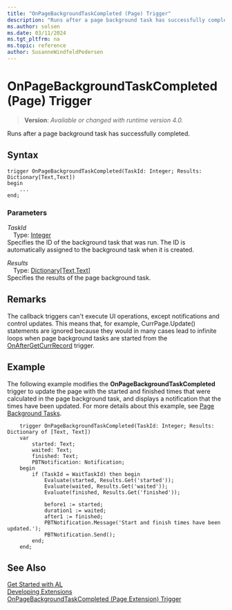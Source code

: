 ```yaml
---
title: "OnPageBackgroundTaskCompleted (Page) Trigger"
description: "Runs after a page background task has successfully completed."
ms.author: solsen
ms.date: 03/11/2024
ms.tgt_pltfrm: na
ms.topic: reference
author: SusanneWindfeldPedersen
---
```

[//]: # (START>DO_NOT_EDIT)
[//]: # (IMPORTANT:Do not edit any of the content between here and the END>DO_NOT_EDIT.)
[//]: # (Any modifications should be made in the .xml files in the ModernDev repo.)

# OnPageBackgroundTaskCompleted (Page) Trigger
> **Version**: _Available or changed with runtime version 4.0._

Runs after a page background task has successfully completed.


## Syntax
```AL
trigger OnPageBackgroundTaskCompleted(TaskId: Integer; Results: Dictionary[Text,Text])
begin
    ...
end;
```

### Parameters

*TaskId*  
&emsp;Type: [Integer](../../methods-auto/integer/integer-data-type.md)  
Specifies the ID of the background task that was run. The ID is automatically assigned to the background task when it is created.  

*Results*  
&emsp;Type: [Dictionary[Text,Text]](../../methods-auto/dictionary/dictionary-text-text-data-type.md)  
Specifies the results of the page background task.  



[//]: # (IMPORTANT: END>DO_NOT_EDIT)

## Remarks

The callback triggers can't execute UI operations, except notifications and control updates. This means that, for example, CurrPage.Update() statements are ignored because they would in many cases lead to infinite loops when page background tasks are started from the [OnAfterGetCurrRecord](devenv-onaftergetcurrrecord-page-trigger.md) trigger.

## Example

The following example modifies the **OnPageBackgroundTaskCompleted** trigger to update the page with the started and finished times that were calculated in the page background task, and displays a notification that the times have been updated. For more details about this example, see [Page Background Tasks](../../devenv-page-background-tasks.md).

```AL
    trigger OnPageBackgroundTaskCompleted(TaskId: Integer; Results: Dictionary of [Text, Text])
    var
        started: Text;
        waited: Text;
        finished: Text;
        PBTNotification: Notification;
    begin
        if (TaskId = WaitTaskId) then begin
            Evaluate(started, Results.Get('started'));
            Evaluate(waited, Results.Get('waited'));
            Evaluate(finished, Results.Get('finished'));

            before1 := started;
            duration1 := waited;
            after1 := finished;
            PBTNotification.Message('Start and finish times have been updated.');
            PBTNotification.Send();
        end;
    end;
```

## See Also

[Get Started with AL](../../devenv-get-started.md)  
[Developing Extensions](../../devenv-dev-overview.md)  
[OnPageBackgroundTaskCompleted (Page Extension) Trigger](../pageextension/devenv-onpagebackgroundtaskcompleted-pageextension-trigger.md)

